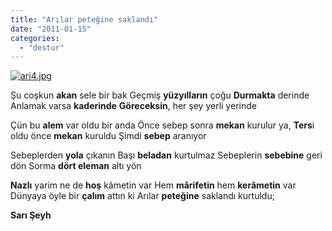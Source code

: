 ```yaml
---
title: "Arılar peteğine saklandı"
date: "2011-01-15"
categories: 
  - "destur"
---
```


[![ari4.jpg](/uploads/2011/01/ari4.jpg)](/uploads/2011/01/ari4.jpg "ari4.jpg")

Şu coşkun **akan** sele bir bak Geçmiş **yüzyılların** çoğu **Durmakta** derinde Anlamak varsa **kaderinde** **Göreceksin**, her şey yerli yerinde

Çün bu **alem** var oldu bir anda Önce sebep sonra **mekan** kurulur ya, **Ters**i oldu önce **mekan** kuruldu Şimdi **sebep** aranıyor

Sebeplerden **yola** çıkanın Başı **beladan** kurtulmaz Sebeplerin **sebebine** geri dön Sorma **dört eleman** altı yön

**Nazlı** yarim ne de **hoş** kâmetin var Hem **mârifetin** hem **kerâmetin** var Dünyaya öyle bir **çalım** attın ki Arılar **peteğine** saklandı kurtuldu;

**Sarı Şeyh**

